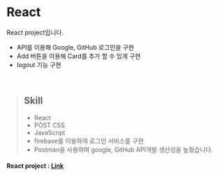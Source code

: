 # React
React project입니다.

- API를 이용해 Google, GitHub 로그인을 구현
- Add 버튼을 이용해 Card를 추가 할 수 있게 구현 
- logout 기능 구현 
<br>

> ## Skill <br>
> - React <br>
> - POST CSS <br>
> - JavaScript <br>
> - firebase를 이용하여 로그인 서비스를 구현
> - Postman을 사용하여 google, GitHub API개발 생산성을 높혔습니다.

#### React project :  [Link](https://60178e1011dd6b0324355bf5--ljhhabittracker.netlify.app)
